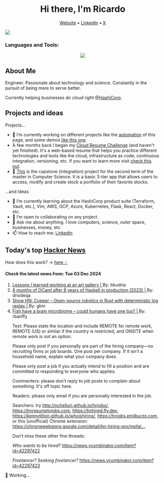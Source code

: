 
<!-- This is an HTML comment in your markdown file -->

<h1 align="center">Hi there, I'm Ricardo</h1>
<p align="center">
  <a href="ricardorompar.com">Website</a> •
  <a href="https://www.linkedin.com/in/ricardo-romero-paredes/">LinkedIn</a> •
  <a href="https://twitter.com/ricardorompar">X</a>
</p>
<img src="https://badges.pufler.dev/visits/{ricardorompar}/{ricardorompar}"/>

<h3 align="left">Languages and Tools:</h3>
<p align="center">
  <a href="https://skillicons.dev">
    <img src="https://skillicons.dev/icons?i=terraform,aws,gcp,azure,git,python,kubernetes,react,js,docker,ubuntu" />
  </a>
</p>

<h2>About Me</h2>
Engineer. Passionate about technology and science. Constantly in the pursuit of being more to serve better.

Currently helping businesses <i>do cloud right</i> @<a href="https://github.com/hashicorp">HashiCorp</a>.

<h2>Projects and ideas</h2>
Projects...
<ul>
  <li>🔭 I’m currently working on different projects like the <a href="https://github.com/ricardorompar/ricardorompar/blob/main/automate.py">automation</a> of this page, and some demos <a href="https://github.com/ricardorompar/boundary-ansible-demo">like this one</a>.
  </li>

  <li >A few months back I began my <a href="https://github.com/ricardorompar/cloudResumeChallenge">Cloud Resume Challenge</a> (and haven't yet finished). It's a web-based resume that helps you practice different technologies and tools like the cloud, infrastructure as code, continuous integration, versioning, etc. If you want to learn more visit <a href="https://cloudresumechallenge.dev/docs/the-challenge/aws/">check this out</a>.
  </li>

  <li>🔭 <a href="https://github.com/ricardorompar/capstoneT2">This</a> is the capstone (integration) project for the second term of the master in Computer Science. It is a basic 3-tier app that allows users to access, modify and create stock a portfolio of their favorite stocks.
  </li>
</ul>
...and Ideas
<ul>
  <li>🌱 I’m currently learning about the HashiCorp product suite (Terraform, Vault, etc.), Vim, AWS, GCP, Azure, Kubernetes, Flask, React, Docker, etc.
  </li>
  <li>👯 I’m open to collaborating on any project.</li>
  <li>💬 Ask me about anything. I love computers, science, outer space, businesses, money, etc.</li>
  <li>📫 How to reach me: <a href="https://www.linkedin.com/in/ricardo-romero-paredes/">Linkedin</a></li>
</ul>

<h2>Today's top <a href='https://news.ycombinator.com/'>Hacker News</a></h2>
How does this work? -> <a href='./AUTOMATIC.md'>here 💡</a>

<h4>Check the latest news from: Tue 03 Dec 2024</h4>
<ol>
<li>
    <a href=https://www.henrikkarlsson.xyz/p/art-gallery>
        Lessons I learned working at an art gallery |
    </a>
    By: bkudria
</li>

<li>
    <a href=https://chshersh.com/blog/2023-12-16-8-months-of-ocaml-after-8-years-of-haskell.html>
        8 months of OCaml after 8 years of Haskell in production (2023) |
    </a>
    By: droideqa
</li>

<li>
    <a href=https://github.com/copper-project/copper-rs/wiki/Copper-Release-Log>
        Show HN: Copper – Open-source robotics in Rust with deterministic log replay |
    </a>
    By: gbin
</li>

<li>
    <a href=https://www.quantamagazine.org/fish-have-a-brain-microbiome-could-humans-have-one-too-20241202/>
        Fish have a brain microbiome – could humans have one too? |
    </a>
    By: rbanffy
</li>

<p>
Text: Please state the location and include REMOTE for remote work, REMOTE (US)
or similar if the country is restricted, and ONSITE when remote work is <i>not</i> an option.<p>Please only post if you personally are part of the hiring company—no
recruiting firms or job boards. One post per company. If it isn&#x27;t a household name,
explain what your company does.<p>Please only post a job if you actually intend to fill a position
and are committed to responding to everyone who applies.<p>Commenters: please don&#x27;t reply to job posts to complain about
something. It&#x27;s off topic here.<p>Readers: please only email if you are personally interested in the job.<p>Searchers: try <a href="http:&#x2F;&#x2F;nchelluri.github.io&#x2F;hnjobs&#x2F;" rel="nofollow">http:&#x2F;&#x2F;nchelluri.github.io&#x2F;hnjobs&#x2F;</a>, <a href="https:&#x2F;&#x2F;hnresumetojobs.com" rel="nofollow">https:&#x2F;&#x2F;hnresumetojobs.com</a>,
<a href="https:&#x2F;&#x2F;hnhired.fly.dev" rel="nofollow">https:&#x2F;&#x2F;hnhired.fly.dev</a>, <a href="https:&#x2F;&#x2F;kennytilton.github.io&#x2F;whoishiring&#x2F;" rel="nofollow">https:&#x2F;&#x2F;kennytilton.github.io&#x2F;whoishiring&#x2F;</a>,
<a href="https:&#x2F;&#x2F;hnjobs.emilburzo.com" rel="nofollow">https:&#x2F;&#x2F;hnjobs.emilburzo.com</a>, or this (unofficial) Chrome extension:
<a href="https:&#x2F;&#x2F;chromewebstore.google.com&#x2F;detail&#x2F;hn-hiring-pro&#x2F;mpfaljjblphnlloddaplgicpkinikjlp" rel="nofollow">https:&#x2F;&#x2F;chromewebstore.google.com&#x2F;detail&#x2F;hn-hiring-pro&#x2F;mpfal...</a>.<p>Don&#x27;t miss these other fine threads:<p><i>Who wants to be hired?</i> <a href="https:&#x2F;&#x2F;news.ycombinator.com&#x2F;item?id=42297422">https:&#x2F;&#x2F;news.ycombinator.com&#x2F;item?id=42297422</a><p><i>Freelancer? Seeking freelancer?</i> <a href="https:&#x2F;&#x2F;news.ycombinator.com&#x2F;item?id=42297423">https:&#x2F;&#x2F;news.ycombinator.com&#x2F;item?id=42297423</a> </br>
</p>
</ol>
‍💼 Working...
